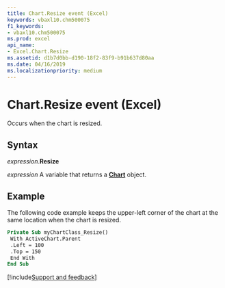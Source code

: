 ```yaml
---
title: Chart.Resize event (Excel)
keywords: vbaxl10.chm500075
f1_keywords:
- vbaxl10.chm500075
ms.prod: excel
api_name:
- Excel.Chart.Resize
ms.assetid: d1b7d0bb-d190-18f2-83f9-b91b637d80aa
ms.date: 04/16/2019
ms.localizationpriority: medium
---
```



# Chart.Resize event (Excel)

Occurs when the chart is resized.


## Syntax

_expression_.**Resize**

_expression_ A variable that returns a **[Chart](Excel.Chart(object).md)** object.


## Example

The following code example keeps the upper-left corner of the chart at the same location when the chart is resized.

```vb
Private Sub myChartClass_Resize() 
 With ActiveChart.Parent 
 .Left = 100 
 .Top = 150 
 End With 
End Sub
```




[!include[Support and feedback](~/includes/feedback-boilerplate.md)]
